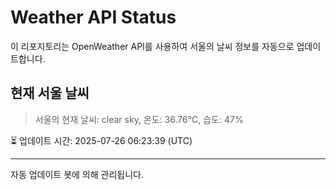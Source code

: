 
# Weather API Status

이 리포지토리는 OpenWeather API를 사용하여 서울의 날씨 정보를 자동으로 업데이트합니다.

## 현재 서울 날씨
> 서울의 현재 날씨: clear sky, 온도: 36.76°C, 습도: 47%

⏳ 업데이트 시간: 2025-07-26 06:23:39 (UTC)

---
자동 업데이트 봇에 의해 관리됩니다.
